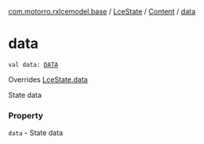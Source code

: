 [com.motorro.rxlcemodel.base](../../index.md) / [LceState](../index.md) / [Content](index.md) / [data](./data.md)

# data

`val data: `[`DATA`](index.md#DATA)

Overrides [LceState.data](../data.md)

State data

### Property

`data` - State data